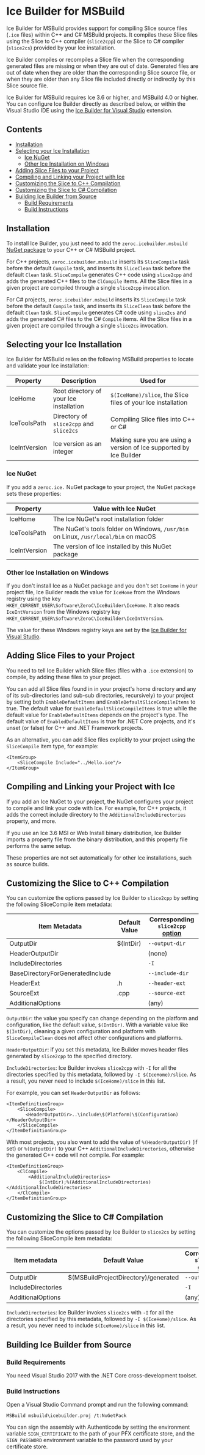 # Ice Builder for MSBuild

Ice Builder for MSBuild provides support for compiling Slice source files
(`.ice` files) within C++ and C# MSBuild projects. It compiles these Slice files
using the Slice to C++ compiler (`slice2cpp`) or the Slice to C# compiler (`slice2cs`)
provided by your Ice installation.

Ice Builder compiles or recompiles a Slice file when the corresponding generated
files are missing or when they are out of date. Generated files are out of date
when they are older than the corresponding Slice source file, or when they are older
than any Slice file included directly or indirectly by this Slice source file.

Ice Builder for MSBuild requires Ice 3.6 or higher, and MSBuild 4.0 or higher.
You can configure Ice Builder directly as described below, or within the Visual
Studio IDE using the [Ice Builder for Visual Studio][1] extension.

## Contents
* [Installation](#installation)
* [Selecting your Ice Installation](#selecting-your-ice-installation)
  * [Ice NuGet](#ice-nuget)
  * [Other Ice Installation on Windows](#other-ice-installation-on-windows)
* [Adding Slice Files to your Project](#adding-slice-files-to-your-project)
* [Compiling and Linking your Project with Ice](#compiling-and-linking-your-project-with-ice)
* [Customizing the Slice to C++ Compilation](#customizing-the-slice-to-c-compilation)
* [Customizing the Slice to C# Compilation](#customizing-the-slice-to-c-compilation-1)
* [Building Ice Builder from Source](#building-ice-builder-from-source)
  * [Build Requirements](#build-requirements)
  * [Build Instructions](#build-instructions)

## Installation

To install Ice Builder, you just need to add the `zeroc.icebuilder.msbuild` [NuGet package][2]
to your C++ or C# MSBuild project.

For C++ projects, `zeroc.icebuilder.msbuild` inserts its `SliceCompile` task before the
default `Compile` task, and inserts its `SliceClean` task before the default `Clean` task.
`SliceCompile` generates C++ code using `slice2cpp` and adds the generated C++ files to
the `ClCompile` items. All the Slice files in a given project are compiled through a single
`slice2cpp` invocation.

For C# projects, `zeroc.icebuilder.msbuild` inserts its `SliceCompile` task before the
default `Compile` task, and inserts its `SliceClean` task before the default `Clean` task.
`SliceCompile` generates C# code using `slice2cs` and adds the generated C# files to
the C# `Compile` items. All the Slice files in a given project are compiled through a
single `slice2cs` invocation.

## Selecting your Ice Installation

Ice Builder for MSBuild relies on the following MSBuild properties to locate
and validate your Ice installation:

| Property      | Description                             | Used for                                                            |
| --------------|-----------------------------------------|-------------------------------------------------------------------- |
| IceHome       | Root directory of your Ice installation | `$(IceHome)/slice`, the Slice files of your Ice installation        |
| IceToolsPath  | Directory of `slice2cpp` and `slice2cs` | Compiling Slice files into C++ or C#                                |
| IceIntVersion | Ice version as an integer               | Making sure you are using a version of Ice supported by Ice Builder |

### Ice NuGet

If you add a `zeroc.ice.` NuGet package to your project, the NuGet package sets
these properties:

| Property      | Value with Ice NuGet                                                                |
| --------------|-------------------------------------------------------------------------------------|
| IceHome       | The Ice NuGet's root installation folder                                            |
| IceToolsPath  | The NuGet's tools folder on Windows, `/usr/bin` on Linux, `/usr/local/bin` on macOS |
| IceIntVersion | The version of Ice installed by this NuGet package                                  |

### Other Ice Installation on Windows

If you don't install Ice as a NuGet package and you don't set `IceHome` in your project file,
Ice Builder reads the value for `IceHome` from the Windows registry using the key
`HKEY_CURRENT_USER\Software\ZeroC\IceBuilder\IceHome`. It also reads `IceIntVersion` from the
Windows registry key `HKEY_CURRENT_USER\Software\ZeroC\IceBuilder\IceIntVersion`.

The value for these Windows registry keys are set by the [Ice Builder for Visual Studio][3].

## Adding Slice Files to your Project

You need to tell Ice Builder which Slice files (files with a `.ice` extension) to compile,
by adding these files to your project.

You can add all Slice files found in in your project's home directory and any of its
sub-directories (and sub-sub directories, recursively) to your project by setting both
`EnableDefaultItems` and `EnableDefaultSliceCompileItems` to true. The default value for
`EnableDefaultSliceCompileItems` is true while the default value for `EnableDefaultItems`
depends on the project's type. The default value of `EnabledDefaultItems` is true for
.NET Core projects, and it's unset (or false) for C++ and .NET Framework projects.

As an alternative, you can add Slice files explicitly to your project using the `SliceCompile`
item type, for example:
```
<ItemGroup>
    <SliceCompile Include="../Hello.ice"/>
</ItemGroup>
```

## Compiling and Linking your Project with Ice

If you add an Ice NuGet to your project, the NuGet configures your project to compile
and link your code with Ice. For example, for C++ projects, it adds the correct include directory
to the `AdditionalIncludeDirectories` property, and more.

If you use an Ice 3.6 MSI or Web Install binary distribution, Ice Builder imports
a property file from the binary distribution, and this property file performs the same setup.

These properties are not set automatically for other Ice installations, such as source builds.

## Customizing the Slice to C++ Compilation

You can customize the options passed by Ice Builder to `slice2cpp` by setting the
following SliceCompile item metadata:

| Item Metadata                    | Default Value | Corresponding `slice2cpp` [option][4]|
| -------------------------------- | ------------- | ------------------------------------ |
| OutputDir                        | $(IntDir)     | `--output-dir`                       |
| HeaderOutputDir                  |               | (none)                               |
| IncludeDirectories               |               | `-I`                                 |
| BaseDirectoryForGeneratedInclude |               | `--include-dir`                      |
| HeaderExt                        | .h            | `--header-ext`                       |
| SourceExt                        | .cpp          | `--source-ext`                       |
| AdditionalOptions                |               | (any)                                |

`OutputDir`: the value you specify can change depending on the platform and 
configuration, like the default value, `$(IntDir)`. With a variable value like 
`$(IntDir)`, cleaning a given configuration and platform with `SliceCompileClean`
does not affect other configurations and platforms.

`HeaderOutputDir`: if you set this metadata, Ice Builder moves header files
generated by `slice2cpp` to the specified directory.

`IncludeDirectories`: Ice Builder invokes `slice2cpp` with `-I` for all the directories
specified by this metadata, followed by `-I $(IceHome)/slice`. As a result, you never
need to include `$(IceHome)/slice` in this list.

For example, you can set `HeaderOutputDir` as follows:
```
<ItemDefinitionGroup>
    <SliceCompile>
       <HeaderOutputDir>..\include\$(Platform)\$(Configuration)</HeaderOutputDir>
    </SliceCompile>
</ItemDefinitionGroup>
```

With most projects, you also want to add the value of `%(HeaderOutputDir)` (if set) 
or `%(OutputDir)` to your C++ `AdditionalIncludeDirectories`, otherwise the generated
C++ code will not compile. For example:
```
<ItemDefinitionGroup>
    <ClCompile>
        <AdditionalIncludeDirectories>
            $(IntDir);%(AdditionalIncludeDirectories)</AdditionalIncludeDirectories>
    </ClCompile>
</ItemDefinitionGroup>
```

## Customizing the Slice to C# Compilation

You can customize the options passed by Ice Builder to `slice2cs` by setting the
following SliceCompile item metadata:

| Item metadata      | Default Value                        | Corresponding `slice2cs` [option][5]|
| -------------------|------------------------------------- |-------------------------------------|
| OutputDir          | $(MSBuildProjectDirectory)/generated | `--output-dir`                      |
| IncludeDirectories |                                      | `-I`                                |
| AdditionalOptions  |                                      | (any)                               |

`IncludeDirectories`: Ice Builder invokes `slice2cs` with `-I` for all the directories
specified by this metadata, followed by `-I $(IceHome)/slice`. As a result, you never
need to include `$(IceHome)/slice` in this list.

## Building Ice Builder from Source

### Build Requirements

You need Visual Studio 2017 with the .NET Core cross-development toolset.

### Build Instructions

Open a Visual Studio Command prompt and run the following command:

```
MSBuild msbuild\icebuilder.proj /t:NuGetPack
```

You can sign the assembly with Authenticode by setting the environment variable `SIGN_CERTIFICATE` to
the path of your PFX certificate store, and the `SIGN_PASSWORD` environment variable to the password
used by your certificate store.

[1]: https://github.com/zeroc-ice/ice-builder-visualstudio
[2]: https://www.nuget.org/packages/zeroc.icebuilder.msbuild
[3]: https://github.com/zeroc-ice/ice-builder-visualstudio
[4]: https://doc.zeroc.com/pages/viewpage.action?pageId=18255322
[5]: https://doc.zeroc.com/display/Ice37/slice2cs+Command-Line+Options
